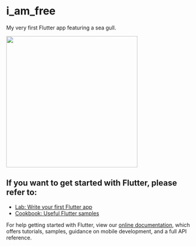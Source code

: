 # i_am_free

My very first Flutter app featuring a sea gull.
<div><img src="https://user-images.githubusercontent.com/61710830/100271775-571ccf00-2f5a-11eb-96a7-a25275e8848b.png" width="350px"/></div>
  

## If you want to get started with Flutter, please refer to:

- [Lab: Write your first Flutter app](https://flutter.dev/docs/get-started/codelab)
- [Cookbook: Useful Flutter samples](https://flutter.dev/docs/cookbook)

For help getting started with Flutter, view our
[online documentation](https://flutter.dev/docs), which offers tutorials,
samples, guidance on mobile development, and a full API reference.

